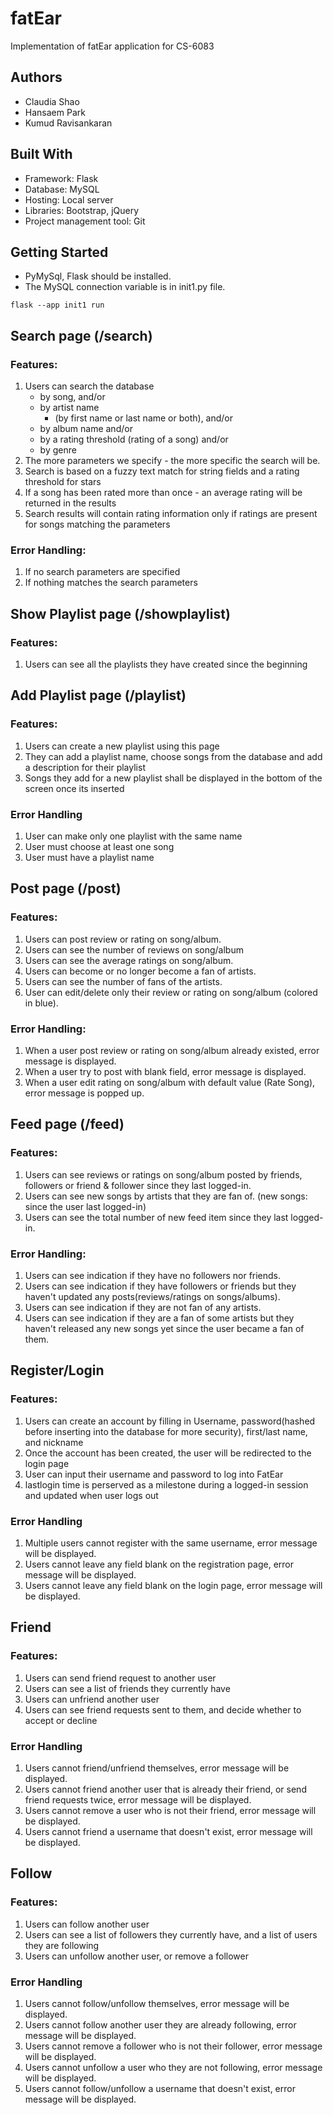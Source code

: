 # fatEar

Implementation of fatEar application for CS-6083

## Authors
- Claudia Shao
- Hansaem Park
- Kumud Ravisankaran 

## Built With

- Framework: Flask
- Database: MySQL
- Hosting: Local server
- Libraries: Bootstrap, jQuery
- Project management tool: Git

## Getting Started

- PyMySql, Flask should be installed.
- The MySQL connection variable is in init1.py file.

```commandline
flask --app init1 run
```

## Search page (/search)

### Features:

1. Users can search the database
    - by song,
      and/or
    - by artist name
        - (by first name or last name or both),
          and/or
    - by album name
      and/or
    - by a rating threshold (rating of a song)
      and/or
    - by genre
2. The more parameters we specify - the more specific the search will be.
3. Search is based on a fuzzy text match for string fields and a rating threshold for stars
4. If a song has been rated more than once - an average rating will be returned in the results
5. Search results will contain rating information only if ratings are present for songs matching the parameters

### Error Handling:

1. If no search parameters are specified
2. If nothing matches the search parameters

## Show Playlist page (/showplaylist)

### Features:

1. Users can see all the playlists they have created since the beginning

## Add Playlist page (/playlist)

### Features:

1. Users can create a new playlist using this page
2. They can add a playlist name, choose songs from the database and add a description for their playlist
3. Songs they add for a new playlist shall be displayed in the bottom of the screen once its inserted

### Error Handling

1. User can make only one playlist with the same name
2. User must choose at least one song
3. User must have a playlist name

## Post page (/post)

### Features:

1. Users can post review or rating on song/album.
2. Users can see the number of reviews on song/album
3. Users can see the average ratings on song/album.
4. Users can become or no longer become a fan of artists.
5. Users can see the number of fans of the artists.
6. User can edit/delete only their review or rating on song/album (colored in blue).

### Error Handling:

1. When a user post review or rating on song/album already existed, error message is displayed.
2. When a user try to post with blank field, error message is displayed.
3. When a user edit rating on song/album with default value (Rate Song), error message is popped up.

## Feed page (/feed)

### Features:

1. Users can see reviews or ratings on song/album posted by friends, followers or friend & follower since they last
   logged-in.
2. Users can see new songs by artists that they are fan of. (new songs: since the user last logged-in)
3. Users can see the total number of new feed item since they last logged-in.

### Error Handling:

1. Users can see indication if they have no followers nor friends.
2. Users can see indication if they have followers or friends but they haven't updated any posts(reviews/ratings on
   songs/albums).
3. Users can see indication if they are not fan of any artists.
4. Users can see indication if they are a fan of some artists but they haven't released any new songs yet since the user
   became a fan of them.

## Register/Login

### Features:

1. Users can create an account by filling in Username, password(hashed before inserting into the database for more security), first/last name, and nickname
2. Once the account has been created, the user will be redirected to the login page
3. User can input their username and password to log into FatEar
4. lastlogin time is perserved as a milestone during a logged-in session and updated when user logs out

### Error Handling

1. Multiple users cannot register with the same username, error message will be displayed.
2. Users cannot leave any field blank on the registration page, error message will be displayed.
3. Users cannot leave any field blank on the login page, error message will be displayed.

## Friend

### Features:

1. Users can send friend request to another user
2. Users can see a list of friends they currently have
3. Users can unfriend another user
4. Users can see friend requests sent to them, and decide whether to accept or decline

### Error Handling

1. Users cannot friend/unfriend themselves, error message will be displayed.
2. Users cannot friend another user that is already their friend, or send friend requests twice, error message will be displayed.
3. Users cannot remove a user who is not their friend, error message will be displayed.
4. Users cannot friend a username that doesn't exist, error message will be displayed.

## Follow

### Features:

1. Users can follow another user
2. Users can see a list of followers they currently have, and a list of users they are following
3. Users can unfollow another user, or remove a follower

### Error Handling

1. Users cannot follow/unfollow themselves, error message will be displayed.
2. Users cannot follow another user they are already following, error message will be displayed.
3. Users cannot remove a follower who is not their follower, error message will be displayed.
4. Users cannot unfollow a user who they are not following, error message will be displayed.
5. Users cannot follow/unfollow a username that doesn't exist, error message will be displayed.




